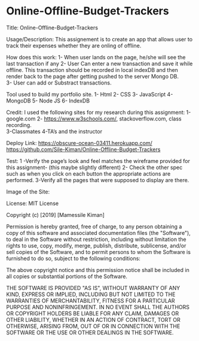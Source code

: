 # Online-Offline-Budget-Trackers
 
 
Title: Online-Offline-Budget-Trackers

Usage/Description:
This assignement  is to create an app that allows user to  track their expenses whether they are onling of offline. 

How does this work:
1- When user lands on the page, he/she  will see the last transaction if any 
2- User Can   enter a new transaction and save it  while offline. This transaction should be recorded in local indexDB and  then render back to the page after getting pushed to the server Mongo DB.  
3-  User can add or Substract transactions. 
 

Tool used to build my portfolio site.
1-	Html 
2-	CSS 
3-	JavaScript 
4-  MongoDB
5-  Node JS
6-  IndexDB

Credit:
I used the following sites for my  research  during this assignment:
1-google.com
2- https://www.w3schools.com/, stackoverflow.com, class recording.    
3-Classmates
4-TA’s and the instructor 

Deploy Link:
https://obscure-ocean-03411.herokuapp.com/ 
https://github.com/Sile-Kiman/Online-Offline-Budget-Trackers

Test:
1 -Verify the page’s  look and feel matches the wireframe provided for this assignment- (this maybe slightly different) 
2- Check the other spec such as when you click on each button the appropriate actions are performed. 
3-Verify all the pages that were supposed to display are there. 

 
Image of the Site:

License:
MIT License

Copyright (c) [2019] [Mamessile Kiman]

Permission is hereby granted, free of charge, to any person obtaining a copy
of this software and associated documentation files (the "Software"), to deal
in the Software without restriction, including without limitation the rights
to use, copy, modify, merge, publish, distribute, sublicense, and/or sell
copies of the Software, and to permit persons to whom the Software is
furnished to do so, subject to the following conditions:

The above copyright notice and this permission notice shall be included in all
copies or substantial portions of the Software.

THE SOFTWARE IS PROVIDED "AS IS", WITHOUT WARRANTY OF ANY KIND, EXPRESS OR
IMPLIED, INCLUDING BUT NOT LIMITED TO THE WARRANTIES OF MERCHANTABILITY,
FITNESS FOR A PARTICULAR PURPOSE AND NONINFRINGEMENT. IN NO EVENT SHALL THE
AUTHORS OR COPYRIGHT HOLDERS BE LIABLE FOR ANY CLAIM, DAMAGES OR OTHER
LIABILITY, WHETHER IN AN ACTION OF CONTRACT, TORT OR OTHERWISE, ARISING FROM,
OUT OF OR IN CONNECTION WITH THE SOFTWARE OR THE USE OR OTHER DEALINGS IN THE
SOFTWARE.


